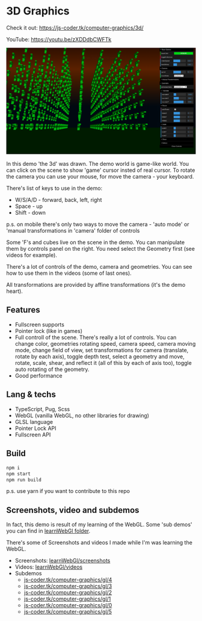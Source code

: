 # 3D Graphics

Check it out: https://js-coder.tk/computer-graphics/3d/

YouTube: https://youtu.be/zXDDdbCWFTk

![The Example](./src/assets/3d.png)

In this demo 'the 3d' was drawn. The demo world is game-like world. You can click on the scene to
show 'game' cursor insted of real cursor. To rotate the camera you can use your mouse, for move the camera - your keyboard.

There's list of keys to use in the demo:

- W/S/A/D - forward, back, left, right
- Space - up
- Shift - down

p.s. on mobile there's only two ways to move the camera - 'auto mode' or
'manual transformations in 'camera' folder of controls

Some 'F's and cubes live on the scene in the demo. You can manipulate them by controls panel on the right.
You need select the Geometry first (see videos for example).

There's a lot of controls of the demo, camera and geometries. You can see how to use them in the videos (some of last ones).

All transformations are provided by affine transformations (it's the demo heart).

## Features

- Fullscreen supports
- Pointer lock (like in games)
- Full controll of the scene. There's really a lot of controls. You can change color, geometries rotating speed, camera speed, camera moving mode, change field of view, set transformations for camera (translate, rotate by each axis), toggle depth test, select a geometry and move, rotate, scale, shear, and reflect it (all of this by each of axis too), toggle auto rotating of the geometry.
- Good performance

## Lang & techs

- TypeScript, Pug, Scss
- WebGL (vanilla WebGL, no other libraries for drawing)
- GLSL language
- Pointer Lock API
- Fullscreen API

## Build

```console
npm i
npm start
npm run build
```

p.s. use yarn if you want to contribute to this repo

## Screenshots, video and subdemos

In fact, this demo is result of my learning of the WebGL. Some 'sub demos' you can find in [learnWebGl folder](../learnWebGl).

There's some of Screenshots and videos I made while I'm was learning the WebGL.

- Screenshots: [learnWebGl/screenshots](../learnWebGl/screenshots)
- Videos: [learnWebGl/videos](../learnWebGl/videos)
- Subdemos
  - [js-coder.tk/computer-graphics/gl/4](https://js-coder.tk/computer-graphics/gl/4)
  - [js-coder.tk/computer-graphics/gl/3](https://js-coder.tk/computer-graphics/gl/3)
  - [js-coder.tk/computer-graphics/gl/2](https://js-coder.tk/computer-graphics/gl/2)
  - [js-coder.tk/computer-graphics/gl/1](https://js-coder.tk/computer-graphics/gl/1)
  - [js-coder.tk/computer-graphics/gl/0](https://js-coder.tk/computer-graphics/gl/0)
  - [js-coder.tk/computer-graphics/gl/5](https://js-coder.tk/computer-graphics/gl/5)
